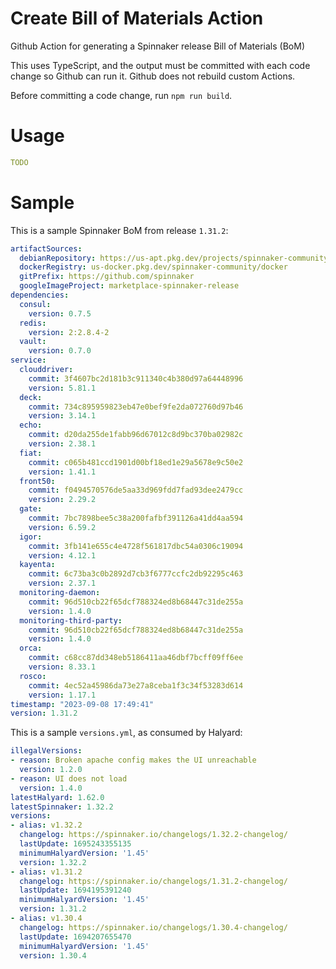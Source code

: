 # Create Bill of Materials Action

Github Action for generating a Spinnaker release Bill of Materials (BoM)

This uses TypeScript, and the output must be committed with each code change so Github can run it.  Github does not rebuild custom Actions.

Before committing a code change, run `npm run build`.

# Usage

```yaml
TODO
```

# Sample

This is a sample Spinnaker BoM from release `1.31.2`:

```yaml
artifactSources:
  debianRepository: https://us-apt.pkg.dev/projects/spinnaker-community
  dockerRegistry: us-docker.pkg.dev/spinnaker-community/docker
  gitPrefix: https://github.com/spinnaker
  googleImageProject: marketplace-spinnaker-release
dependencies:
  consul:
    version: 0.7.5
  redis:
    version: 2:2.8.4-2
  vault:
    version: 0.7.0
service:
  clouddriver:
    commit: 3f4607bc2d181b3c911340c4b380d97a64448996
    version: 5.81.1
  deck:
    commit: 734c895959823eb47e0bef9fe2da072760d97b46
    version: 3.14.1
  echo:
    commit: d20da255de1fabb96d67012c8d9bc370ba02982c
    version: 2.38.1
  fiat:
    commit: c065b481ccd1901d00bf18ed1e29a5678e9c50e2
    version: 1.41.1
  front50:
    commit: f0494570576de5aa33d969fdd7fad93dee2479cc
    version: 2.29.2
  gate:
    commit: 7bc7898bee5c38a200fafbf391126a41dd4aa594
    version: 6.59.2
  igor:
    commit: 3fb141e655c4e4728f561817dbc54a0306c19094
    version: 4.12.1
  kayenta:
    commit: 6c73ba3c0b2892d7cb3f6777ccfc2db92295c463
    version: 2.37.1
  monitoring-daemon:
    commit: 96d510cb22f65dcf788324ed8b68447c31de255a
    version: 1.4.0
  monitoring-third-party:
    commit: 96d510cb22f65dcf788324ed8b68447c31de255a
    version: 1.4.0
  orca:
    commit: c68cc87dd348eb5186411aa46dbf7bcff09ff6ee
    version: 8.33.1
  rosco:
    commit: 4ec52a45986da73e27a8ceba1f3c34f53283d614
    version: 1.17.1
timestamp: "2023-09-08 17:49:41"
version: 1.31.2
```

This is a sample `versions.yml`, as consumed by Halyard:

```yaml
illegalVersions:
- reason: Broken apache config makes the UI unreachable
  version: 1.2.0
- reason: UI does not load
  version: 1.4.0
latestHalyard: 1.62.0
latestSpinnaker: 1.32.2
versions:
- alias: v1.32.2
  changelog: https://spinnaker.io/changelogs/1.32.2-changelog/
  lastUpdate: 1695243355135
  minimumHalyardVersion: '1.45'
  version: 1.32.2
- alias: v1.31.2
  changelog: https://spinnaker.io/changelogs/1.31.2-changelog/
  lastUpdate: 1694195391240
  minimumHalyardVersion: '1.45'
  version: 1.31.2
- alias: v1.30.4
  changelog: https://spinnaker.io/changelogs/1.30.4-changelog/
  lastUpdate: 1694207655470
  minimumHalyardVersion: '1.45'
  version: 1.30.4

```
